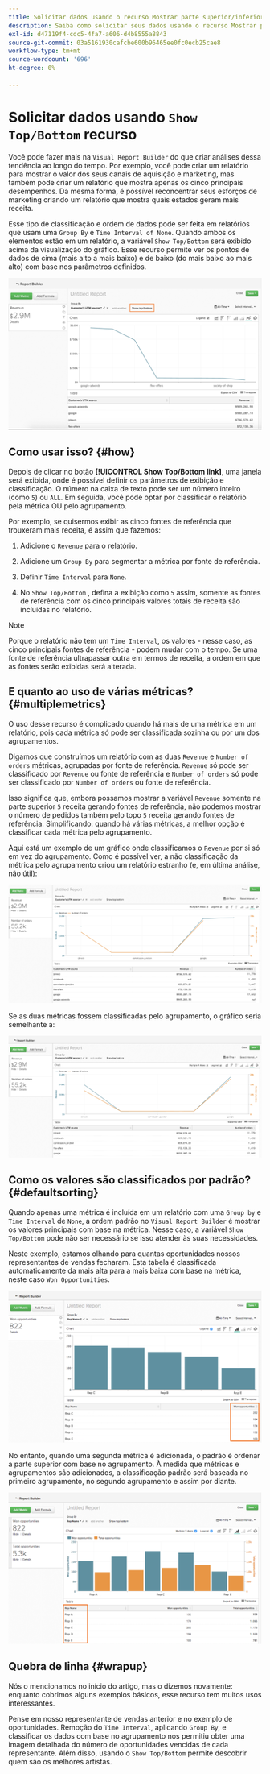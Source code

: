 ```yaml
---
title: Solicitar dados usando o recurso Mostrar parte superior/inferior
description: Saiba como solicitar seus dados usando o recurso Mostrar parte superior/inferior.
exl-id: d47119f4-cdc5-4fa7-a606-d4b8555a8843
source-git-commit: 03a5161930cafcbe600b96465ee0fc0ecb25cae8
workflow-type: tm+mt
source-wordcount: '696'
ht-degree: 0%

---
```


# Solicitar dados usando `Show Top/Bottom` recurso

Você pode fazer mais na `Visual Report Builder` do que criar análises dessa tendência ao longo do tempo. Por exemplo, você pode criar um relatório para mostrar o valor dos seus canais de aquisição e marketing, mas também pode criar um relatório que mostra apenas os cinco principais desempenhos. Da mesma forma, é possível reconcentrar seus esforços de marketing criando um relatório que mostra quais estados geram mais receita.

Esse tipo de classificação e ordem de dados pode ser feita em relatórios que usam uma `Group By` e `Time Interval of None`. Quando ambos os elementos estão em um relatório, a variável `Show Top/Bottom` será exibido acima da visualização do gráfico. Esse recurso permite ver os pontos de dados de cima (mais alto a mais baixo) e de baixo (do mais baixo ao mais alto) com base nos parâmetros definidos.

![Mostrar recurso Superior/Inferior no Visual Report Builder.](../../assets/Show_Top_Bottom.png)

## Como usar isso? {#how}

Depois de clicar no botão **[!UICONTROL Show Top/Bottom link]**, uma janela será exibida, onde é possível definir os parâmetros de exibição e classificação. O número na caixa de texto pode ser um número inteiro (como `5`) ou `ALL`. Em seguida, você pode optar por classificar o relatório pela métrica OU pelo agrupamento.

Por exemplo, se quisermos exibir as cinco fontes de referência que trouxeram mais receita, é assim que fazemos:

1. Adicione o `Revenue` para o relatório.

1. Adicione um `Group By` para segmentar a métrica por fonte de referência.

1. Definir `Time Interval` para `None`.

1. No `Show Top/Bottom` , defina a exibição como `5` assim, somente as fontes de referência com os cinco principais valores totais de receita são incluídas no relatório.

>[!NOTE]
>
>Porque o relatório não tem um `Time Interval`, os valores - nesse caso, as cinco principais fontes de referência - podem mudar com o tempo. Se uma fonte de referência ultrapassar outra em termos de receita, a ordem em que as fontes serão exibidas será alterada.

## E quanto ao uso de várias métricas? {#multiplemetrics}

O uso desse recurso é complicado quando há mais de uma métrica em um relatório, pois cada métrica só pode ser classificada sozinha ou por um dos agrupamentos.

Digamos que construímos um relatório com as duas `Revenue` e `Number of orders` métricas, agrupadas por fonte de referência. `Revenue` só pode ser classificado por `Revenue` ou fonte de referência e `Number of orders` só pode ser classificado por `Number of orders` ou fonte de referência.

Isso significa que, embora possamos mostrar a variável `Revenue` somente na parte superior `5` receita gerando fontes de referência, não podemos mostrar o número de pedidos também pelo topo `5` receita gerando fontes de referência. Simplificando: quando há várias métricas, a melhor opção é classificar cada métrica pelo agrupamento.

Aqui está um exemplo de um gráfico onde classificamos o `Revenue` por si só em vez do agrupamento. Como é possível ver, a não classificação da métrica pelo agrupamento criou um relatório estranho (e, em última análise, não útil):

![Resultados de relatórios estranhos e inúteis.](../../assets/strange-report-results.png)

Se as duas métricas fossem classificadas pelo agrupamento, o gráfico seria semelhante a:

![Classificação de ambas as métricas pelo agrupamento.](../../assets/sort-metrics-by-grouping.png)

## Como os valores são classificados por padrão? {#defaultsorting}

Quando apenas uma métrica é incluída em um relatório com uma `Group by` e `Time Interval` de `None`, a ordem padrão no `Visual Report Builder` é mostrar os valores principais com base na métrica. Nesse caso, a variável `Show Top/Bottom` pode não ser necessário se isso atender às suas necessidades.

Neste exemplo, estamos olhando para quantas oportunidades nossos representantes de vendas fecharam. Esta tabela é classificada automaticamente da mais alta para a mais baixa com base na métrica, neste caso `Won Opportunities`.

![Solicitação por métrica.](../../assets/Ordered_by_metric.png)

No entanto, quando uma segunda métrica é adicionada, o padrão é ordenar a parte superior com base no agrupamento. À medida que métricas e agrupamentos são adicionados, a classificação padrão será baseada no primeiro agrupamento, no segundo agrupamento e assim por diante.

![Ordem pelo agrupamento.](../../assets/Ordered_by_grouping.png)

## Quebra de linha {#wrapup}

Nós o mencionamos no início do artigo, mas o dizemos novamente: enquanto cobrimos alguns exemplos básicos, esse recurso tem muitos usos interessantes.

Pense em nosso representante de vendas anterior e no exemplo de oportunidades. Remoção do `Time Interval`, aplicando `Group By`, e classificar os dados com base no agrupamento nos permitiu obter uma imagem detalhada do número de oportunidades vencidas de cada representante. Além disso, usando o `Show Top/Bottom` permite descobrir quem são os melhores artistas.
